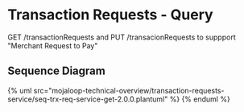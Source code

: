 # Transaction Requests - Query

GET /transactionRequests and PUT /transacionRequests to suppport "Merchant Request to Pay"

## Sequence Diagram

{% uml src="mojaloop-technical-overview/transaction-requests-service/seq-trx-req-service-get-2.0.0.plantuml" %}
{% enduml %}
